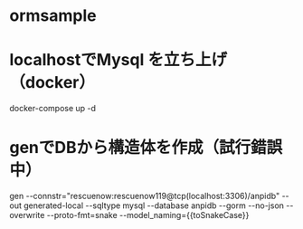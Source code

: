 # ormsample

# localhostでMysql を立ち上げ（docker）
docker-compose up -d

# genでDBから構造体を作成（試行錯誤中）
gen --connstr="rescuenow:rescuenow119@tcp(localhost:3306)/anpidb" --out generated-local --sqltype mysql --database anpidb --gorm --no-json --overwrite --proto-fmt=snake --model_naming={{toSnakeCase}}
